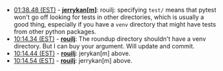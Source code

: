 * <a href="#01:38.48" id="01:38.48">01:38.48 (EST)</a> - __[jerrykan[m]](https://github.com/jerrykan[m])__: rouilj: specifying `test/` means that pytest won't go off looking for tests in other directories, which is usually a good thing, especially if you have a `venv` directory that might have tests from other python packages.
* <a href="#10:14.34" id="10:14.34">10:14.34 (EST)</a> - __[rouilj](https://github.com/rouilj)__: The roundup directory shouldn't have a venv directory. But I can buy your argument.  Will update and commit.
* <a href="#10:14.44" id="10:14.44">10:14.44 (EST)</a> - __[rouilj](https://github.com/rouilj)__: jerykan[m] above.
* <a href="#10:14.54" id="10:14.54">10:14.54 (EST)</a> - __[rouilj](https://github.com/rouilj)__: jerrykan[m] above.
